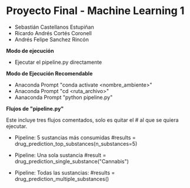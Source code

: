 # Proyecto Final - Machine Learning 1
- Sebastián Castellanos Estupiñan
- Ricardo Andrés Cortés Coronell
- Andrés Felipe Sanchez Rincón

**Modo de ejecución**
- Ejecutar el pipeline.py directamente

**Modo de Ejecución Recomendable**
- Anaconda Prompt "conda activate <nombre_ambiente>"
- Anaconda Prompt "cd <ruta_archivo>"
- Aanaconda Prompt "python pipeline.py"

**Flujos de "pipeline.py"**

Este incluye tres flujos comentados, solo es quitar el # al que se quiera ejecutar.
- Pipeline: 5 sustancias más consumidas
  #results = drug_prediction_top_substances(n_substances=5)
    
- Pipeline: Una sola sustancia
  #result = drug_prediction_single_substance("Cannabis")

- Pipeline: Todas las sustancias:
  #results = drug_prediction_multiple_substances()
